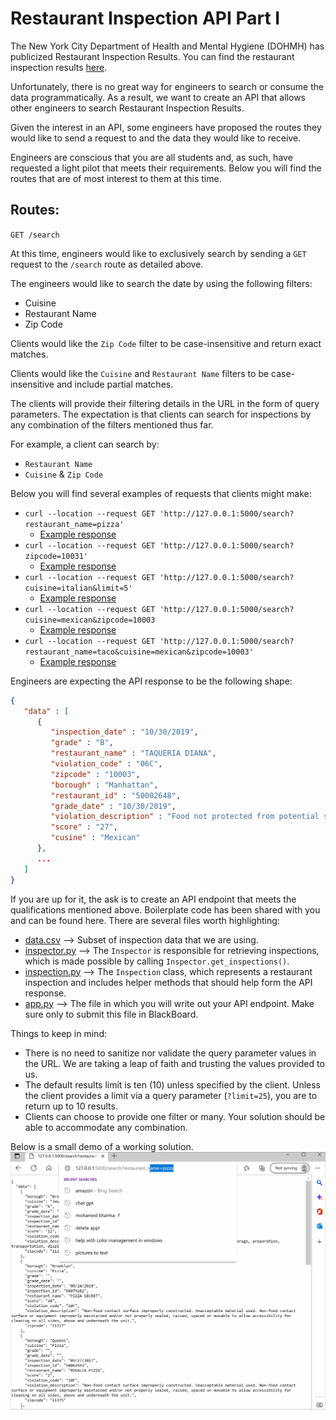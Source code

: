 # Restaurant Inspection API Part I

The New York City Department of Health and Mental Hygiene (DOHMH) has publicized Restaurant Inspection Results. You can find the restaurant inspection results [here](https://data.cityofnewyork.us/Health/DOHMH-New-York-City-Restaurant-Inspection-Results/43nn-pn8j).

Unfortunately, there is no great way for engineers to search or consume the data programmatically. As a result, we want to create an API that allows other engineers to search Restaurant Inspection Results.

Given the interest in an API, some engineers have proposed the routes they would like to send a request to and the data they would like to receive.

Engineers are conscious that you are all students and, as such, have requested a light pilot that meets their requirements. Below you will find the routes that are of most interest to them at this time.

## Routes:
`GET /search`

At this time, engineers would like to exclusively search by sending a `GET` request to the `/search` route as detailed above.

The engineers would like to search the date by using the following filters:
* Cuisine
* Restaurant Name
* Zip Code

Clients would like the `Zip Code` filter to be case-insensitive and return exact matches.

Clients would like the `Cuisine` and `Restaurant Name` filters to be case-insensitive and include partial matches.

The clients will provide their filtering details in the URL in the form of query parameters. The expectation is that clients can search for inspections by any combination of the filters mentioned thus far.

For example, a client can search by:
* `Restaurant Name`
* `Cuisine` & `Zip Code`

Below you will find several examples of requests that clients might make:
  - `curl --location --request GET 'http://127.0.0.1:5000/search?restaurant_name=pizza'`
    - [Example response](golden_files/search_by_restaurant_name.json)
  - `curl --location --request GET 'http://127.0.0.1:5000/search?zipcode=10031'`
    - [Example response](golden_files/search_by_zipcode.json)
  - `curl --location --request GET 'http://127.0.0.1:5000/search?cuisine=italian&limit=5'`
    - [Example response](golden_files/search_by_cusine_with_limit.json)
  - `curl --location --request GET 'http://127.0.0.1:5000/search?cuisine=mexican&zipcode=10003`
    - [Example response](golden_files/search_by_cusine_and_zipcode.json)
  - `curl --location --request GET 'http://127.0.0.1:5000/search?restaurant_name=taco&cuisine=mexican&zipcode=10003'`
    - [Example response](golden_files/search_by_restaurant_name_cusine_and_zipcode.json)

Engineers are expecting the API response to be the following shape:
```JSON
{
   "data" : [
      {
         "inspection_date" : "10/30/2019",
         "grade" : "B",
         "restaurant_name" : "TAQUERIA DIANA",
         "violation_code" : "06C",
         "zipcode" : "10003",
         "borough" : "Manhattan",
         "restaurant_id" : "50002648",
         "grade_date" : "10/30/2019",
         "violation_description" : "Food not protected from potential source of contamination during storage, preparation, transportation, display or service.",
         "score" : "27",
         "cusine" : "Mexican"
      },
      ...
   ]
}
```

If you are up for it, the ask is to create an API endpoint that meets the qualifications mentioned above. Boilerplate code has been shared with you and can be found here. There are several files worth highlighting:
  - [data.csv](data.csv) --> Subset of inspection data that we are using.
  - [inspector.py](inspector.py) --> The `Inspector` is responsible for retrieving inspections, which is made possible by calling `Inspector.get_inspections()`.
  - [inspection.py](inspection.py) --> The `Inspection` class, which represents a restaurant inspection and includes helper methods that should help form the API response.
  - [app.py](app.py) --> The file in which you will write out your API endpoint. Make sure only to submit this file in BlackBoard.

Things to keep in mind:
  - There is no need to sanitize nor validate the query parameter values in the URL. We are taking a leap of faith and trusting the values provided to us.
  - The default results limit is ten (10) unless specified by the client. Unless the client provides a limit via a query parameter (`?limit=25`), you are to return up to 10 results.
  - Clients can choose to provide one filter or many. Your solution should be able to accommodate any combination.


Below is a small demo of a working solution.
![Working Solution Demo](app_demo.gif)
